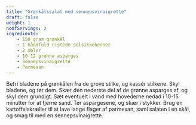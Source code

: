 ```yaml
---
title: "Grønkålssalat med sennepsvinaigrette"
draft: false
weight: 1
noOfServings: 2
ingredients:
	- 150 gram grønkål
	- 1 håndfuld ristede solsikkekerner
	- 2 æbler
	- 10-12 grønne asparges
	- Sennepsvinaigrette
	- Parmesan
---
```


Befri bladene på grønkålen fra de grove stilke, og kassér stilkene. Skyl
bladene, og tør dem. Skær den nederste del af de grønne asparges af, og
skyl dem grundigt. Sæt eventuelt i vand med hovederne nedad i 10-15
minutter for at fjerne sand. Tør aspargesene, og skær i stykker. Brug en
kartoffelskræller til at lave lange flager af parmesan, saml salaten i
en skål, og smag til med en sennepsvinaigrette.

